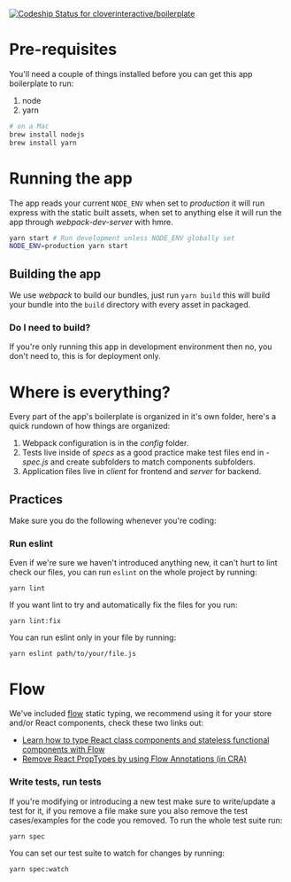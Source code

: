 [ ![Codeship Status for cloverinteractive/boilerplate](https://app.codeship.com/projects/32a66b90-7cbd-0135-5c44-361f0802280c/status?branch=master)](https://app.codeship.com/projects/245775)

# Pre-requisites

You'll need a couple of things installed before you can get this app boilerplate to run:

1. node
2. yarn

```sh
# on a Mac
brew install nodejs
brew install yarn
```

# Running the app

The app reads your current `NODE_ENV` when set to *production* it will run express with the static built assets, when set to anything else it will run the app through *webpack-dev-server* with hmre.

```sh
yarn start # Run development unless NODE_ENV globally set
NODE_ENV=production yarn start
```

## Building the app

We use *webpack* to build our bundles, just run `yarn build` this will build your bundle into the `build` directory with every asset in packaged.

### Do I need to build?

If you're only running this app in development environment then no, you don't need to, this is for deployment only.


# Where is everything?

Every part of the app's boilerplate is organized in it's own folder, here's a quick rundown of how things are organized:

1. Webpack configuration is in the *config* folder.
2. Tests live inside of *specs* as a good practice make test files end in *-spec.js* and create subfolders to match components subfolders.
3. Application files live in *client* for frontend and *server* for backend.

## Practices

Make sure you do the following whenever you're coding:

### Run eslint

Even if we're sure we haven't introduced anything new, it can't hurt to lint check our files, you can run `eslint` on the whole project by running:

```
yarn lint
```

If you want lint to try and automatically fix the files for you run:

```
yarn lint:fix
```

You can run eslint only in your file by running:

```
yarn eslint path/to/your/file.js
```

# Flow

We've included [flow](https://flow.org/) static typing, we recommend using it for your store and/or React components, check these two links out:

* [Learn how to type React class components and stateless functional components with Flow](https://flow.org/en/docs/react/components/)
* [Remove React PropTypes by using Flow Annotations (in CRA)](https://egghead.io/lessons/angular-1-x-remove-react-proptypes-by-using-flow-annotations-in-cra)


### Write tests, run tests

If you're modifying or introducing a new test make sure to write/update a test for it, if you remove a file make sure you also remove the test cases/examples for the code you removed. To run the whole test suite run:

```
yarn spec
```

You can set our test suite to watch for changes by running:

```
yarn spec:watch
```
